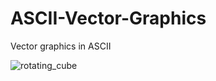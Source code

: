 # ASCII-Vector-Graphics
Vector graphics in ASCII

![rotating_cube](https://user-images.githubusercontent.com/31830553/69919519-de398300-147d-11ea-8cd9-8a9745642fc6.gif)
